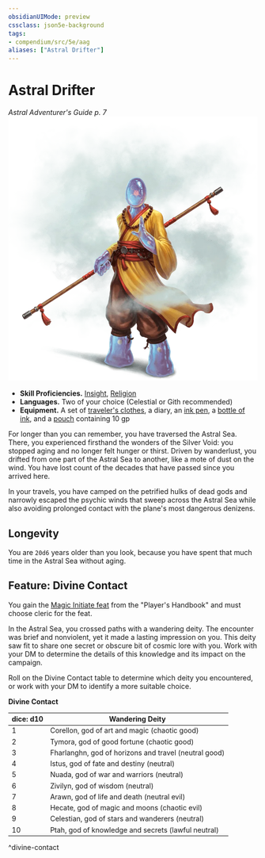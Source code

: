 ```yaml
---
obsidianUIMode: preview
cssclass: json5e-background
tags:
- compendium/src/5e/aag
aliases: ["Astral Drifter"]
---
```

# Astral Drifter
*Astral Adventurer's Guide p. 7*  
![Plasmoid Astral Drifter](../../../assets/img/astral-drifter.webp)  

- **Skill Proficiencies.** [Insight](../../5e-rules/skills.md##Insight), [Religion](../../5e-rules/skills.md##Religion)  
- **Languages.** Two of your choice (Celestial or Gith recommended)  
- **Equipment.** A set of [traveler's clothes](travelers-clothes.md#), a diary, an [ink pen](ink-pen.md#), a [bottle of ink](ink-1-ounce-bottle.md#), and a [pouch](pouch.md#) containing 10 gp  

For longer than you can remember, you have traversed the Astral Sea. There, you experienced firsthand the wonders of the Silver Void: you stopped aging and no longer felt hunger or thirst. Driven by wanderlust, you drifted from one part of the Astral Sea to another, like a mote of dust on the wind. You have lost count of the decades that have passed since you arrived here.

In your travels, you have camped on the petrified hulks of dead gods and narrowly escaped the psychic winds that sweep across the Astral Sea while also avoiding prolonged contact with the plane's most dangerous denizens.

## Longevity

You are `20d6` years older than you look, because you have spent that much time in the Astral Sea without aging.

## Feature: Divine Contact

You gain the [Magic Initiate feat](../feats/magic-initiate.md#) from the "Player's Handbook" and must choose cleric for the feat.

In the Astral Sea, you crossed paths with a wandering deity. The encounter was brief and nonviolent, yet it made a lasting impression on you. This deity saw fit to share one secret or obscure bit of cosmic lore with you. Work with your DM to determine the details of this knowledge and its impact on the campaign.

Roll on the Divine Contact table to determine which deity you encountered, or work with your DM to identify a more suitable choice.

**Divine Contact**

| dice: d10 | Wandering Deity |
|-----------|-----------------|
| 1 | Corellon, god of art and magic (chaotic good) |
| 2 | Tymora, god of good fortune (chaotic good) |
| 3 | Fharlanghn, god of horizons and travel (neutral good) |
| 4 | Istus, god of fate and destiny (neutral) |
| 5 | Nuada, god of war and warriors (neutral) |
| 6 | Zivilyn, god of wisdom (neutral) |
| 7 | Arawn, god of life and death (neutral evil) |
| 8 | Hecate, god of magic and moons (chaotic evil) |
| 9 | Celestian, god of stars and wanderers (neutral) |
| 10 | Ptah, god of knowledge and secrets (lawful neutral) |
^divine-contact